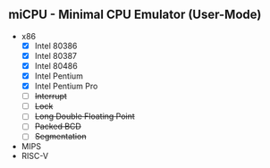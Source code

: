 ## miCPU - Minimal CPU Emulator (User-Mode)

* x86
  * [x] Intel 80386 
  * [x] Intel 80387
  * [x] Intel 80486
  * [x] Intel Pentium
  * [x] Intel Pentium Pro
  * [ ] ~~Interrupt~~
  * [ ] ~~Lock~~
  * [ ] ~~Long Double Floating Point~~
  * [ ] ~~Packed BCD~~
  * [ ] ~~Segmentation~~
* MIPS
* RISC-V